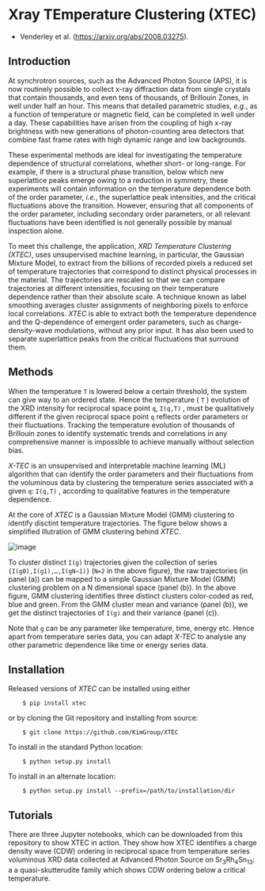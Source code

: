 # Xray TEmperature Clustering (XTEC)

* Venderley et al. (https://arxiv.org/abs/2008.03275).

## Introduction

At synchrotron sources, such as the Advanced Photon Source (APS), it is now routinely possible to collect x-ray diffraction data from single crystals that contain thousands, and even tens of thousands, of Brillouin Zones, in well under half an hour. This means that detailed parametric studies, *e.g.*, as a function of temperature or magnetic field, can be completed in well under a day. These capabilities have arisen from the coupling of high x-ray brightness with new generations of photon-counting area detectors that combine fast frame rates with high dynamic range and low backgrounds.

These experimental methods are ideal for investigating the temperature dependence of structural correlations, whether short- or long-range. For example, if there is a structural phase transition, below which new superlattice peaks emerge owing to a reduction in symmetry, these experiments will contain information on the temperature dependence both of the order parameter, *i.e.*, the superlattice peak intensities, and the critical fluctuations above the transition. However, ensuring that all components of the order parameter, including secondary order parameters, or all relevant fluctuations have been identified is not generally possible by manual inspection alone. 

To meet this challenge, the application, *XRD Temperature Clustering (XTEC)*, uses unsupervised machine learning, in particular, the Gaussian Mixture Model, to extract from the billions of recorded pixels a reduced set of temperature trajectories that correspond to distinct physical processes in the material.  The trajectories are rescaled so that we can compare trajectories at different intensities, focusing on their temperature dependence rather than their absolute scale. A technique known as label smoothing averages cluster assignments of neighboring pixels to enforce local correlations. *XTEC* is able to extract both the temperature dependence and the Q-dependence of emergent order parameters, such as charge-density-wave modulations, without any prior input. It has also been used to separate superlattice peaks from the critical fluctuations that surround them.

## Methods

When the temperature `T`  is lowered below a certain threshold, the system can give way to an ordered state. Hence the temperature ( `T` ) evolution of the XRD intensity for reciprocal space point  `q`,  `I(q,T)` , must be qualitatively different if the given reciprocal space point `q` reflects order parameters or their fluctuations. Tracking the temperature evolution of thousands of Brillouin zones to identify systematic trends and correlations in any comprehensive manner is impossible to achieve manually without selection bias.

*X-TEC* is an unsupervised and interpretable machine learning (ML) algorithm that can identify the order parameters and their fluctuations from the voluminous data by clustering the temperature series associated with a given `q`: `I(q,T)` , according to qualitative features in the temperature dependence.

At the core of *XTEC* is a Gaussian Mixture Model (GMM) clustering to identify disctint temperature trajectories. The figure below shows a simplified illutration of GMM clustering behind *XTEC*.

![image](https://user-images.githubusercontent.com/72625766/121227481-9b6a1f80-c859-11eb-8de0-e4d01a637aa3.png)

To cluster distinct  `I(g)`  trajectories given the collection of series  `{I(g0),I(g1),…,I(gN−1)}`  (`N=2` in the above figure), the raw trajectories (in panel (a)) can be mapped to a simple Gaussian Mixture Model (GMM) clustering problem on a  N  dimensional space (panel (b)). In the above figure, GMM clustering identifies three distinct clusters color-coded as red, blue and green. From the GMM cluster mean and variance (panel (b)), we get the distinct trajectories of  `I(g)`  and their variance (panel (c)).

Note that  `g`  can be any parameter like temperature, time, energy etc. Hence apart from temperature series data, you can adapt *X-TEC* to analysie any other parametric dependence like time or energy series data.

## Installation

Released versions of *XTEC* can be installed using either

```
    $ pip install xtec
```

or by cloning the Git repository and installing from source:

```
    $ git clone https://github.com/KimGroup/XTEC
```

To install in the standard Python location:

```
    $ python setup.py install
```

To install in an alternate location:

```
    $ python setup.py install --prefix=/path/to/installation/dir
```

## Tutorials

There are three Jupyter notebooks, which can be downloaded from this
repository to show XTEC in action. They show how XTEC identifies a 
charge density wave (CDW) ordering in reciprocal space from temperature 
series voluminous XRD data collected at Advanced Photon Source on 
Sr<sub>3</sub>Rh<sub>4</sub>Sn<sub>13</sub>: a a quasi-skutterudite 
family which shows CDW ordering below a critical temperature.
